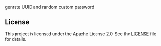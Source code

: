 genrate UUID and random custom password

## License
This project is licensed under the Apache License 2.0. See the [LICENSE](./LICENSE) file for details.
